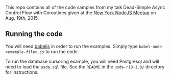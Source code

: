 This repo contains all of the code samples from my talk Dead-Simple
Async Control Flow with Coroutines given at the [New York NodeJS
Meetup](http://www.meetup.com/nodejs/events/223578097/) on Aug. 19th,
2015.

## Running the code

You will need [babeljs](http://babeljs.io) in order to run the examples.
Simply type `babel-node <example-file>.js` to run the code.

To run the database cursoring example, you will need Postgresql and will
need to load the `usda.sql` file. See the `README` in the
`usda-r18-1.0/` directory for instructions.
